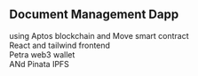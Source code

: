 ## Document Management Dapp 
using Aptos blockchain and Move smart contract <br>
React and tailwind frontend <br>
Petra web3 wallet <br>
ANd Pinata IPFS <br>
